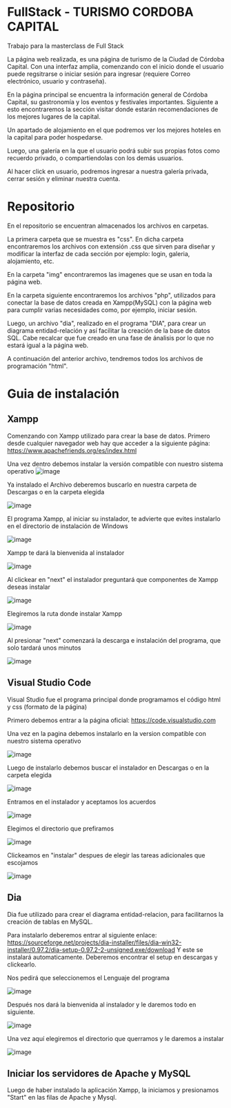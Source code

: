 # FullStack - TURISMO CORDOBA CAPITAL
Trabajo para la masterclass de Full Stack

La página web realizada, es una página de turismo de la Ciudad de Córdoba Capital. Con una interfaz amplia, comenzando con el inicio donde el usuario puede regsitrarse o iniciar sesión para ingresar (requiere Correo electrónico, usuario y contraseña). 

En la página principal se encuentra la información general de Córdoba Capital, su gastronomía y los eventos y festivales importantes.
Siguiente a esto encontraremos la sección visitar donde estarán recomendaciones de los mejores lugares de la capital.

Un apartado de alojamiento en el que podremos ver los mejores hoteles en la capital para poder hospedarse.

Luego, una galería en la que el usuario podrá subir sus propias fotos como recuerdo privado, o compartiendolas con los demás usuarios.

Al hacer click en usuario, podremos  ingresar a nuestra galería privada, cerrar sesión y eliminar nuestra cuenta.

# Repositorio

En el repositorio se encuentran almacenados los archivos en carpetas.

La primera carpeta que se muestra es "css". En dicha carpeta encontraremos los archivos con extensión .css que sirven para diseñar
y modificar la interfaz de cada sección por ejemplo: login, galeria, alojamiento, etc.

En la carpeta "img" encontraremos las imagenes que se usan en toda la página web.

En la carpeta siguiente encontraremos los archivos "php", utilizados para conectar la base de datos creada en Xampp(MySQL) con la página web para cumplir varias necesidades como, por ejemplo, iniciar sesión.

Luego, un archivo "dia", realizado en el programa "DIA", para crear un diagrama entidad-relación y así facilitar la creación de la base de datos SQL. Cabe recalcar que fue creado en una fase de ánalisis por lo que no estará igual a la página web. 

A continuación del anterior archivo, tendremos todos los archivos de programación "html".

# Guia de instalación

## Xampp

Comenzando con Xampp utilizado para crear la base de datos.
Primero desde cualquier navegador web hay que acceder a la siguiente página: https://www.apachefriends.org/es/index.html

Una vez dentro debemos instalar la versión compatible con nuestro sistema operativo
![image](https://github.com/Benjaminnrp/FullStack/assets/118995132/a13e660a-1552-4b0d-9113-cb0bb421ae1f)

Ya instalado el Archivo deberemos buscarlo en nuestra carpeta de Descargas o en la carpeta elegida

![image](https://github.com/Benjaminnrp/FullStack/assets/118995132/9c74e01b-7cd5-41cf-969d-030c8ce41f03)

El programa Xampp, al iniciar su instalador, te advierte que evites instalarlo en el directorio de instalación de Windows

![image](https://github.com/Benjaminnrp/FullStack/assets/118995132/0b79dae4-99b9-4ff4-8551-d494a3a69c42)

Xampp te dará la bienvenida al instalador

![image](https://github.com/Benjaminnrp/FullStack/assets/118995132/cb65e103-e124-49cd-9ca8-ad37709d2f98)

Al clickear en "next" el instalador preguntará que componentes de Xampp deseas instalar

![image](https://github.com/Benjaminnrp/FullStack/assets/118995132/8e4e7577-14b0-4985-9083-9d683d8205ac)

Elegiremos la ruta donde instalar Xampp

![image](https://github.com/Benjaminnrp/FullStack/assets/118995132/c64578db-4f77-4d4b-b2a9-ecc6c2cba19b)

Al presionar "next" comenzará la descarga e instalación del programa, que solo tardará unos minutos

![image](https://github.com/Benjaminnrp/FullStack/assets/118995132/7e1c4e81-098c-4dda-94f5-489379b8b2c0)

## Visual Studio Code

Visual Studio fue el programa principal donde programamos el código html y css (formato de la página)

Primero debemos entrar a la página oficial: https://code.visualstudio.com

Una vez en la pagina debemos instalarlo en la version compatible con nuestro sistema operativo 

![image](https://github.com/Benjaminnrp/FullStack/assets/118995132/ed0ff360-0d8b-4477-8ccd-c5205c533c0f)

Luego de instalarlo debemos buscar el instalador en Descargas o en la carpeta elegida

![image](https://github.com/Benjaminnrp/FullStack/assets/118995132/12f785c9-b6e3-4709-b6ae-ec4119e31331)

Entramos en el instalador y aceptamos los acuerdos

![image](https://github.com/Benjaminnrp/FullStack/assets/118995132/d19339e2-7254-460b-aaed-18f5c0b59fcd)

Elegimos el directorio que prefiramos

![image](https://github.com/Benjaminnrp/FullStack/assets/118995132/15d53c5c-8862-4690-87de-7eb9b1c1ca02)

Clickeamos en "instalar" despues de elegir las tareas adicionales que escojamos

![image](https://github.com/Benjaminnrp/FullStack/assets/118995132/f91319f7-497e-42f5-ada7-7447318ea375)

##  Dia

Dia fue utilizado para crear el diagrama entidad-relacion, para facilitarnos la creación de tablas en MySQL.

Para instalarlo deberemos entrar al siguiente enlace: https://sourceforge.net/projects/dia-installer/files/dia-win32-installer/0.97.2/dia-setup-0.97.2-2-unsigned.exe/download
Y este se instalará automaticamente.
Deberemos encontrar el setup en descargas y clickearlo.

Nos pedirá que seleccionemos el Lenguaje del programa

![image](https://github.com/Benjaminnrp/FullStack/assets/118995132/0b22b838-a801-4d37-8b56-7826dbcd9f3a)

Después nos dará la bienvenida al instalador y le daremos todo en siguiente.

![image](https://github.com/Benjaminnrp/FullStack/assets/118995132/f00251e1-adfd-40c5-9c42-0930a337589b)

Una vez aquí elegiremos el directorio que querramos y le daremos a instalar

![image](https://github.com/Benjaminnrp/FullStack/assets/118995132/6a440aaa-b44d-490d-a3d6-ad21f4e9b907)


## Iniciar los servidores de Apache y MySQL

Luego de haber instalado la aplicación Xampp, la iniciamos y presionamos "Start" en las filas de Apache y Mysql. 









